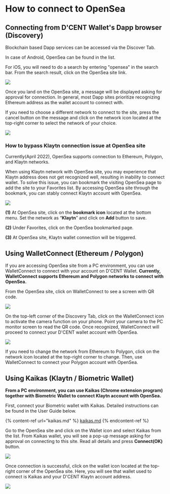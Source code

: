 # How to connect to OpenSea

## Connecting from D'CENT Wallet's Dapp browser (Discovery)

Blockchain based Dapp services can be accessed via the Discover Tab.

In case of Android, OpenSea can be found in the list.

For iOS, you will need to do a search by entering "opensea" in the search bar. From the search result, click on the OpenSea site link.

![](../.gitbook/assets/그림1.png)

Once you land on the OpenSea site, a message will be displayed asking for approval for connection. In general, most Dapp sites prioritize recognizing Ethereum address as the wallet account to connect with.

If you need to choose a different network to connect to the site, press the cancel button on the message and click on the network icon located at the top-right corner to select the network of your choice.

![](../.gitbook/assets/그림2.png)

### How to bypass Klaytn connection issue at OpenSea site

Currently(April 2022), OpenSea supports connection to Ethereum, Polygon, and Klaytn networks.

When using Klaytn network with OpenSea site, you may experience that Klaytn address does not get recognized well, resulting in inability to connect wallet. To solve this issue, you can bookmark the visiting OpenSea page to add the site to your Favorites list. By accessing OpenSea site through the bookmark, you can stably connect Klaytn account with OpenSea.

![](<../.gitbook/assets/그림3 (1) (1).png>)

**(1)** At OpenSea site, click on the **bookmark icon** located at the bottom menu. Set the network as “**Klaytn**” and click on **Add** button to save.

**(2)** Under Favorites, click on the OpenSea bookmarked page.

**(3)** At OpenSea site, Klaytn wallet connection will be triggered.

## Using WalletConnect (Ethereum / Polygon)

If you are accessing OpenSea site from a PC environment, you can use WalletConnect to connect with your account on D'CENT Wallet. **Currently, WalletConnect supports Ethereum and Polygon networks to connect with OpenSea.**&#x20;

From the OpenSea site, click on WalletConnect to see a screen with QR code.&#x20;

![](<../.gitbook/assets/그림4 (1).png>)

On the top-left corner of the Discovery Tab, click on the WalletConnect icon to activate the camera function on your phone. Point your camera to the PC monitor screen to read the QR code. Once recognized, WalletConnect will proceed to connect your D'CENT wallet account with OpenSea.

![](../.gitbook/assets/그림5.png)

If you need to change the network from Ethereum to Polygon, click on the network icon located at the top-right corner to change. Then, use WalletConnect to connect your Polygon account with OpenSea.

## Using Kaikas (Klaytn / Biometric Wallet)&#x20;

**From a PC environment, you can use Kaikas (Chrome extension program) together with Biometric Wallet to connect Klaytn account with OpenSea.**

First, connect your Biometric wallet with Kaikas. Detailed instructions can be found in the User Guide below.

{% content-ref url="kaikas.md" %}
[kaikas.md](kaikas.md)
{% endcontent-ref %}

Go to the OpenSea site and click on the Wallet icon and select Kaikas from the list. From Kaikas wallet, you will see a pop-up message asking for approval on connecting to this site. Read all details and press **Connect(OK)** button.&#x20;

![](../.gitbook/assets/그림6.png)

Once connection is successful, click on the wallet icon located at the top-right corner of the OpenSea site. Here, you will see that wallet used to connect is Kaikas and your D'CENT Klaytn account address.&#x20;

![](../.gitbook/assets/그림7.png)
